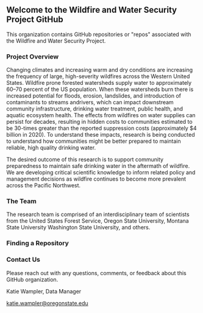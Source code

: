 ## Welcome to the Wildfire and Water Security Project GitHub

This organization contains GitHub repositories or "repos" associated with the Wildfire and Water Security Project. 

### Project Overview 
Changing climates and increasing warm and dry conditions are increasing the frequency of large, high-severity wildfires across the Western United States. Wildfire prone forested watersheds supply water to approximately 60–70 percent of the US population. When these watersheds burn there is increased potential for floods, erosion, landslides, and introduction of contaminants to streams andrivers, which can impact downstream community infrastructure, drinking water treatment, public health, and aquatic ecosystem health. The effects from wildfires on water supplies can persist for
decades, resulting in hidden costs to communities estimated to be 30-times greater than the reported suppression costs (approximately $4 billion in 2020). To understand these impacts, research is being conducted to understand how communities might be better prepared to maintain reliable, high quality drinking water. 

The desired outcome of this research is to support community preparedness to maintain safe drinking water in the aftermath of wildfire. We are developing critical scientific knowledge to inform related policy and management decisions as wildfire continues to become more prevalent across the Pacific Northwest.

### The Team 
The research team is comprised of an interdisciplinary team of scientists from the United States Forest Service, Oregon State University, Montana State University Washington State University, and others. 

### Finding a Repository 

### Contact Us 
Please reach out with any questions, comments, or feedback about this GitHub organization.

Katie Wampler, Data Manager

katie.wampler@oregonstate.edu

<!--
**Here are some ideas to get you started:**

🙋‍♀️ A short introduction - what is your organization all about?
🌈 Contribution guidelines - how can the community get involved?
👩‍💻 Useful resources - where can the community find your docs? Is there anything else the community should know?
🍿 Fun facts - what does your team eat for breakfast?
🧙 Remember, you can do mighty things with the power of [Markdown](https://docs.github.com/github/writing-on-github/getting-started-with-writing-and-formatting-on-github/basic-writing-and-formatting-syntax)
-->
